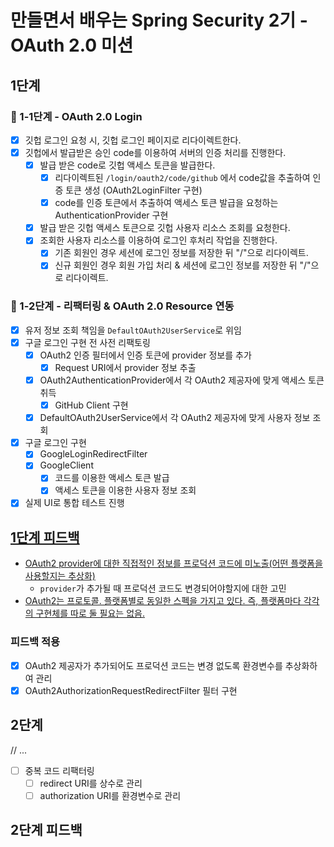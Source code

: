 # 만들면서 배우는 Spring Security 2기 - OAuth 2.0 미션

## 1단계 

### 🚀 1-1단계 - OAuth 2.0 Login

- [x] 깃헙 로그인 요청 시, 깃헙 로그인 페이지로 리다이렉트한다.
- [x] 깃헙에서 발급받은 승인 code를 이용하여 서버의 인증 처리를 진행한다. 
  - [x] 발급 받은 code로 깃헙 액세스 토큰을 발급한다.
    - [x] 리다이렉트된 `/login/oauth2/code/github` 에서 code값을 추출하여 인증 토큰 생성 (OAuth2LoginFilter 구현)
    - [x] code를 인증 토큰에서 추출하여 액세스 토큰 발급을 요청하는 AuthenticationProvider 구현
  - [x] 발급 받은 깃헙 액세스 토큰으로 깃헙 사용자 리소스 조회를 요청한다.
  - [x] 조회한 사용자 리소스를 이용하여 로그인 후처리 작업을 진행한다.
      - [x] 기존 회원인 경우 세션에 로그인 정보를 저장한 뒤 "/"으로 리다이렉트.
      - [x] 신규 회원인 경우 회원 가입 처리 & 세션에 로그인 정보를 저장한 뒤 "/"으로 리다이렉트.

### 🚀 1-2단계 - 리팩터링 & OAuth 2.0 Resource 연동

- [x] 유저 정보 조회 책임을 `DefaultOAuth2UserService`로 위임
- [x] 구글 로그인 구현 전 사전 리팩토링
  - [x] OAuth2 인증 필터에서 인증 토큰에 provider 정보를 추가
    - [x] Request URI에서 provider 정보 추출
  - [x] OAuth2AuthenticationProvider에서 각 OAuth2 제공자에 맞게 액세스 토큰 취득
    - [x] GitHub Client 구현
  - [x] DefaultOAuth2UserService에서 각 OAuth2 제공자에 맞게 사용자 정보 조회
- [x] 구글 로그인 구현
  - [x] GoogleLoginRedirectFilter
  - [x] GoogleClient 
    - [x] 코드를 이용한 액세스 토큰 발급
    - [x] 액세스 토큰을 이용한 사용자 정보 조회
- [x] 실제 UI로 통합 테스트 진행

## [1단계 피드백](https://github.com/next-step/spring-security-oauth2/pull/19#pullrequestreview-2652743249) 

- [OAuth2 provider에 대한 직접적인 정보를 프로덕션 코드에 미노출(어떤 플랫폼을 사용할지는 추상화)](https://github.com/next-step/spring-security-oauth2/pull/19#discussion_r1976646965)
  - `provider`가 추가될 때 프로덕션 코드도 변경되어야할지에 대한 고민
- [OAuth2는 프로토콜. 플랫폼별로 동일한 스펙을 가지고 있다. 즉, 플랫폼마다 각각의 구현체를 따로 둘 필요는 없음.](https://github.com/next-step/spring-security-oauth2/pull/19#discussion_r1976648478)


### 피드백 적용

- [x] OAuth2 제공자가 추가되어도 프로덕션 코드는 변경 없도록 환경변수를 추상화하여 관리
- [x] OAuth2AuthorizationRequestRedirectFilter 필터 구현

## 2단계


// ...


- [ ] 중복 코드 리팩터링
  - [ ] redirect URI를 상수로 관리
  - [ ] authorization URI를 환경변수로 관리

## 2단계 피드백
